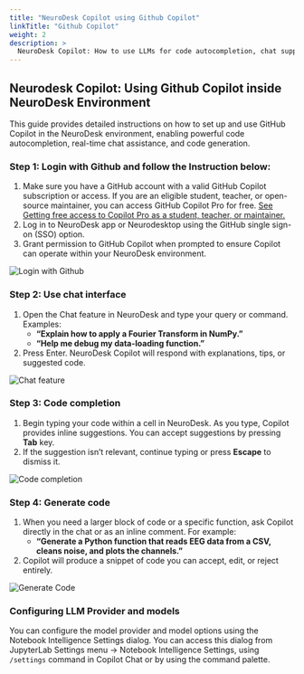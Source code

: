 ```yaml
---
title: "NeuroDesk Copilot using Github Copilot"
linkTitle: "Github Copilot"
weight: 2
description: >
  NeuroDesk Copilot: How to use LLMs for code autocompletion, chat support in NeuroDesk ecosystem
---
```


##  Neurodesk Copilot: Using Github Copilot inside NeuroDesk Environment

This guide provides detailed instructions on how to set up and use GitHub Copilot in the NeuroDesk environment, enabling powerful code autocompletion, real-time chat assistance, and code generation.

###  Step 1: Login with Github and follow the Instruction below:
1. Make sure you have a GitHub account with a valid GitHub Copilot subscription or access. If you are an eligible student, teacher, or open-source maintainer, you can access GitHub Copilot Pro for free. [See Getting free access to Copilot Pro as a student, teacher, or maintainer.](https://docs.github.com/en/copilot/managing-copilot/managing-copilot-as-an-individual-subscriber/managing-your-github-copilot-pro-subscription/getting-free-access-to-copilot-pro-as-a-student-teacher-or-maintainer)
2. Log in to NeuroDesk app or Neurodesktop using the GitHub single sign-on (SSO) option.  
3. Grant permission to GitHub Copilot when prompted to ensure Copilot can operate within your NeuroDesk environment.  

![Login with Github](/static/developers/LLM_support/login-github.png)

###  Step 2: Use chat interface

1. Open the Chat feature in NeuroDesk and type your query or command. Examples:
   - **“Explain how to apply a Fourier Transform in NumPy.”**
   - **“Help me debug my data-loading function.”**  
2. Press Enter. NeuroDesk Copilot will respond with explanations, tips, or suggested code.

![Chat feature](/static/developers/LLM_support/chat-demo.png)

###  Step 3: Code completion

1. Begin typing your code within a cell in NeuroDesk. As you type, Copilot provides inline suggestions. You can accept suggestions by pressing **Tab** key. 
2. If the suggestion isn’t relevant, continue typing or press **Escape** to dismiss it.  

![Code completion](/static/developers/LLM_support/completion.png)

###  Step 4: Generate code 

1. When you need a larger block of code or a specific function, ask Copilot directly in the chat or as an inline comment. For example:
   - **“Generate a Python function that reads EEG data from a CSV, cleans noise, and plots the channels.”**  
2. Copilot will produce a snippet of code you can accept, edit, or reject entirely.

![Generate Code](/static/developers/LLM_support/generate-code.gif)

### Configuring LLM Provider and models

You can configure the model provider and model options using the Notebook Intelligence Settings dialog. You can access this dialog from JupyterLab Settings menu -> Notebook Intelligence Settings, using `/settings` command in Copilot Chat or by using the command palette.